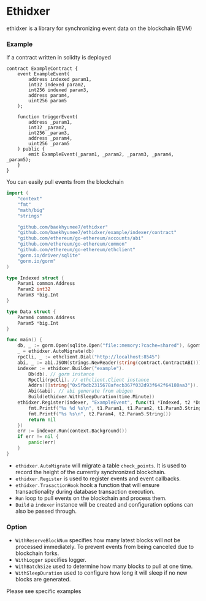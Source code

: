 # Ethidxer

ethidxer is a library for synchronizing event data on the blockchain (EVM)

### Example
If a contract written in solidty is deployed
```solidity
contract ExampleContract {
    event ExampleEvent(
        address indexed param1,
        int32 indexed param2,
        int256 indexed param3,
        address param4,
        uint256 param5
    );

    function triggerEvent(
        address _param1,
        int32 _param2,
        int256 _param3,
        address _param4,
        uint256 _param5
    ) public {
        emit ExampleEvent(_param1, _param2, _param3, _param4, _param5);
    }
}
```

You can easily pull events from the blockchain
```go
import (
	"context"
	"fmt"
	"math/big"
	"strings"

	"github.com/baekhyunee7/ethidxer"
	"github.com/baekhyunee7/ethidxer/example/indexer/contract"
	"github.com/ethereum/go-ethereum/accounts/abi"
	"github.com/ethereum/go-ethereum/common"
	"github.com/ethereum/go-ethereum/ethclient"
	"gorm.io/driver/sqlite"
	"gorm.io/gorm"
)

type Indexed struct {
	Param1 common.Address
	Param2 int32
	Param3 *big.Int
}

type Data struct {
	Param4 common.Address
	Param5 *big.Int
}

func main() {
	db, _ := gorm.Open(sqlite.Open("file::memory:?cache=shared"), &gorm.Config{})
	_ = ethidxer.AutoMigrate(db)
	rpcCli, _ := ethclient.Dial("http://localhost:8545")
	abi, _ := abi.JSON(strings.NewReader(string(contract.ContractABI)))
	indexer := ethidxer.Builder("example").
		Db(db). // gorm instance
		RpcCli(rpcCli). // ethclient.Client instance
		Addrs([]string{"0x5fbdb2315678afecb367f032d93f642f64180aa3"}). // deployed contract address
		Abi(&abi). // abi generate from abigen
		Build(ethidxer.WithSleepDuration(time.Minute))
	ethidxer.Register(indexer, "ExampleEvent", func(t1 *Indexed, t2 *Data) error {
		fmt.Printf("%s %d %s\n", t1.Param1, t1.Param2, t1.Param3.String())
		fmt.Printf("%s %s\n", t2.Param4, t2.Param5.String())
		return nil
	})
	err := indexer.Run(context.Background())
	if err != nil {
		panic(err)
	}
}
```

* `ethidxer.AutoMigrate` will migrate a table `check_points`. It is used to record the height of the currently synchronized blockchain.
* `ethidxer.Register` is used to register events and event callbacks.
* `ethidxer.TrasactionHook` hook a function that will ensure transactionality during database transaction execution.
* `Run` loop to pull events on the blockchain and process them.
* `Build` a `indexer` instance will be created and configuration options can also be passed through.

### Option
* `WithReserveBlockNum` specifies how many latest blocks will not be processed immediately. To prevent events from being canceled due to blockchain forks.
* `WithLogger` specifies logger.
* `WithBatchSize` used to determine how many blocks to pull at one time.
* `WithSleepDuration` used to configure how long it will sleep if no new blocks are generated.

Please see specific examples